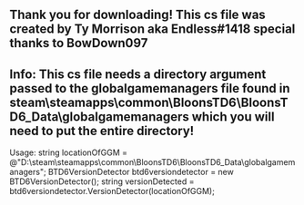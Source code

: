 Thank you for downloading!
This cs file was created by Ty Morrison aka Endless#1418
special thanks to BowDown097
------------------------------------------------------------------------------------------
Info:
	This cs file needs a directory argument passed to the globalgamemanagers file found
in steam\steamapps\common\BloonsTD6\BloonsTD6_Data\globalgamemanagers which you will need
to put the entire directory!
------------------------------------------------------------------------------------------
Usage:
string locationOfGGM = @"D:\steam\steamapps\common\BloonsTD6\BloonsTD6_Data\globalgamemanagers";
BTD6VersionDetector btd6versiondetector = new BTD6VersionDetector();
string versionDetected = btd6versiondetector.VersionDetector(locationOfGGM);